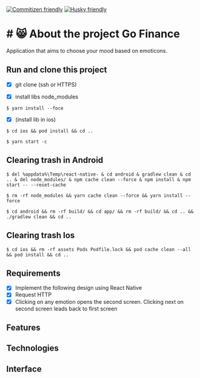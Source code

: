 [![Commitizen friendly](https://img.shields.io/badge/Commitzen-friendly-%237159c1?style=for-the-badge&logo=ghost)](http://commitizen.github.io/cz-cli/) [![Husky friendly](https://img.shields.io/badge/Husky-friendly-%237159c1?style=for-the-badge&logo=ghost)](https://typicode.github.io/husky/#/)


# # 😸 About the project Go Finance

Application that aims to choose your mood based on emoticons.

## Run and clone this project

- [x] git clone (ssh or HTTPS)

- [x] install libs node_modules

```
$ yarn install --foce
```
- [x]  (install lib in ios)
```
$ cd ios && pod install && cd ..
```

```
$ yarn start -c
```

## Clearing trash in Android

```
$ del %appdata%\Temp\react-native- & cd android & gradlew clean & cd .. & del node_modules/ & npm cache clean --force & npm install & npm start -- --reset-cache
```
```
$ rm -rf node_modules && yarn cache clean --force && yarn install --force
```
```
$ cd android && rm -rf build/ && cd app/ && rm -rf build/ && cd .. && ./gradlew clean && cd ..
```

## Clearing trash Ios

```
$ cd ios && rm -rf assets Pods Podfile.lock && pod cache clean --all && pod install && cd ..
```

## Requirements
- [x] Implement the following design using React Native
- [x] Request HTTP
- [x] Clicking on any emotion opens the second screen. Clicking next on second screen leads back to first screen

## Features

## Technologies


## Interface
<p align="center">

</p>


